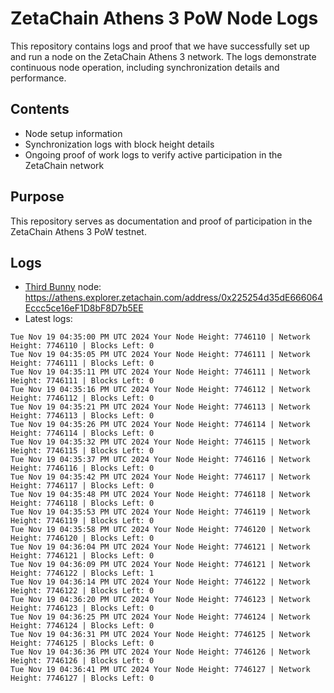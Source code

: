 # ZetaChain Athens 3 PoW Node Logs
This repository contains logs and proof that we have successfully set up and run a node on the ZetaChain Athens 3 network. The logs demonstrate continuous node operation, including synchronization details and performance.

## Contents
- Node setup information
- Synchronization logs with block height details
- Ongoing proof of work logs to verify active participation in the ZetaChain network

## Purpose
This repository serves as documentation and proof of participation in the ZetaChain Athens 3 PoW testnet.

## Logs

- [Third Bunny](https://thirdbunny.xyz/) node: https://athens.explorer.zetachain.com/address/0x225254d35dE666064Eccc5ce16eF1D8bF8D7b5EE
- Latest logs:
```
Tue Nov 19 04:35:00 PM UTC 2024 Your Node Height: 7746110 | Network Height: 7746110 | Blocks Left: 0
Tue Nov 19 04:35:05 PM UTC 2024 Your Node Height: 7746111 | Network Height: 7746111 | Blocks Left: 0
Tue Nov 19 04:35:11 PM UTC 2024 Your Node Height: 7746111 | Network Height: 7746111 | Blocks Left: 0
Tue Nov 19 04:35:16 PM UTC 2024 Your Node Height: 7746112 | Network Height: 7746112 | Blocks Left: 0
Tue Nov 19 04:35:21 PM UTC 2024 Your Node Height: 7746113 | Network Height: 7746113 | Blocks Left: 0
Tue Nov 19 04:35:26 PM UTC 2024 Your Node Height: 7746114 | Network Height: 7746114 | Blocks Left: 0
Tue Nov 19 04:35:32 PM UTC 2024 Your Node Height: 7746115 | Network Height: 7746115 | Blocks Left: 0
Tue Nov 19 04:35:37 PM UTC 2024 Your Node Height: 7746116 | Network Height: 7746116 | Blocks Left: 0
Tue Nov 19 04:35:42 PM UTC 2024 Your Node Height: 7746117 | Network Height: 7746117 | Blocks Left: 0
Tue Nov 19 04:35:48 PM UTC 2024 Your Node Height: 7746118 | Network Height: 7746118 | Blocks Left: 0
Tue Nov 19 04:35:53 PM UTC 2024 Your Node Height: 7746119 | Network Height: 7746119 | Blocks Left: 0
Tue Nov 19 04:35:58 PM UTC 2024 Your Node Height: 7746120 | Network Height: 7746120 | Blocks Left: 0
Tue Nov 19 04:36:04 PM UTC 2024 Your Node Height: 7746121 | Network Height: 7746121 | Blocks Left: 0
Tue Nov 19 04:36:09 PM UTC 2024 Your Node Height: 7746121 | Network Height: 7746122 | Blocks Left: 1
Tue Nov 19 04:36:14 PM UTC 2024 Your Node Height: 7746122 | Network Height: 7746122 | Blocks Left: 0
Tue Nov 19 04:36:20 PM UTC 2024 Your Node Height: 7746123 | Network Height: 7746123 | Blocks Left: 0
Tue Nov 19 04:36:25 PM UTC 2024 Your Node Height: 7746124 | Network Height: 7746124 | Blocks Left: 0
Tue Nov 19 04:36:31 PM UTC 2024 Your Node Height: 7746125 | Network Height: 7746125 | Blocks Left: 0
Tue Nov 19 04:36:36 PM UTC 2024 Your Node Height: 7746126 | Network Height: 7746126 | Blocks Left: 0
Tue Nov 19 04:36:41 PM UTC 2024 Your Node Height: 7746127 | Network Height: 7746127 | Blocks Left: 0
```
